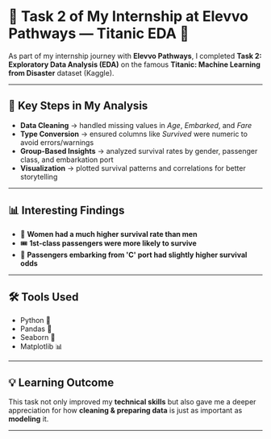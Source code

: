 # 🚀 Task 2 of My Internship at Elevvo Pathways — Titanic EDA 🚀  

As part of my internship journey with **Elevvo Pathways**, I completed **Task 2: Exploratory Data Analysis (EDA)** on the famous **Titanic: Machine Learning from Disaster** dataset (Kaggle).  

---

## 🔹 Key Steps in My Analysis  
- **Data Cleaning** → handled missing values in *Age*, *Embarked*, and *Fare*  
- **Type Conversion** → ensured columns like *Survived* were numeric to avoid errors/warnings  
- **Group-Based Insights** → analyzed survival rates by gender, passenger class, and embarkation port  
- **Visualization** → plotted survival patterns and correlations for better storytelling  

---

## 📊 Interesting Findings  
- 👩 **Women had a much higher survival rate than men**  
- 🎟️ **1st-class passengers were more likely to survive**  
- 🚢 **Passengers embarking from 'C' port had slightly higher survival odds**  

---

## 🛠 Tools Used  
- Python 🐍  
- Pandas 📑  
- Seaborn 🎨  
- Matplotlib 📊  

---

## 💡 Learning Outcome  
This task not only improved my **technical skills** but also gave me a deeper appreciation for how **cleaning & preparing data** is just as important as **modeling** it.  

---

